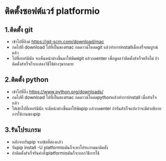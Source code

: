 # ติดตั้งซอฟต์แวร์ platformio
## 1.ติดตั้ง git
- เข้าไปที่ลิงค์ https://git-scm.com/download/mac
- กดไปที่ download ไปที่เป็นของmac กดดาวน์โหลดgit แล้วทำการinstallเมื่อเสร็จสมบูรณ์แล้ว 
- ไปที่เทอร์มินัล จะเห็นหน้าต่างขึ้นมาให้พิมพ์git แล้วกดenter เพื่อดูผลว่าติดตั้งสำเร็จหรือไม่ ถ้าติดตั้งสำเร็จก็จะเเสดงวิธีใช้ต่างๆมากมาย
## 2.ติดตั้ง python
- เข้าไปที่ลิ้ง https://www.python.org/downloads/
- กดไปที่ download ไปที่เป็นของmac กดดาวน์โหลดpythonเเล้วทำการinstall เมื่อสำเร็จเเล้ว
- ให้เข้าไปที่เทอร์มินัล จะมีหน้าต่างขึ้นมาให้พิมpip เเล้วกดenter ถ้ารันสำเร็จแปลว่าจะมีคำอธิบายการใช้งานของpip
## 3.รันโปรเเกรม
- หลังจากรันpip จากข้อที่สองเเล้ว
- รันpip install -U platformioมันก็จะหาโปรเเกรมมาติดตั้ง 
- ถ้าติดตั้งสำเร็จรันคำสั่งplatformioมันก็จะบอกวิธีการใช้
